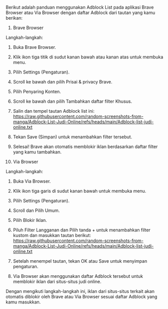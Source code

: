 Berikut adalah panduan menggunakan Adblock List pada aplikasi Brave Browser atau Via Browser dengan daftar Adblock dari tautan yang kamu berikan:

1. Brave Browser

Langkah-langkah:

1. Buka Brave Browser.


2. Klik ikon tiga titik di sudut kanan bawah atau kanan atas untuk membuka menu.


3. Pilih Settings (Pengaturan).


4. Scroll ke bawah dan pilih Prisai & privacy Brave.


5. Pilih Penyaring Konten.


6. Scroll ke bawah dan pilih Tambahkan daftar filter Khusus.


8. Salin dan tempel tautan Adblock list ini:
https://raw.githubusercontent.com/random-screenshots-from-manga/Adblock-List-Judi-Online/refs/heads/main/Adblock-list-judi-online.txt


9. Tekan Save (Simpan) untuk menambahkan filter tersebut.


10. Selesai! Brave akan otomatis memblokir iklan berdasarkan daftar filter yang kamu tambahkan.



2. Via Browser

Langkah-langkah:

1. Buka Via Browser.


2. Klik ikon tiga garis di sudut kanan bawah untuk membuka menu.


3. Pilih Settings (Pengaturan).


4. Scroll dan Pilih Umum.


5. Pilih Blokir Iklan.


6. Piluh Filter Langganan dan Pilih tanda + untuk menambahkan filter kustom dan masukkan tautan berikut:
https://raw.githubusercontent.com/random-screenshots-from-manga/Adblock-List-Judi-Online/refs/heads/main/Adblock-list-judi-online.txt


7. Setelah menempel tautan, tekan OK atau Save untuk menyimpan pengaturan.



8. Via Browser akan menggunakan daftar Adblock tersebut untuk memblokir iklan dari situs-situs judi online.



Dengan mengikuti langkah-langkah ini, iklan dari situs-situs terkait akan otomatis diblokir oleh Brave atau Via Browser sesuai daftar Adblock yang kamu masukkan.

